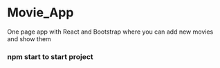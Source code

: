 # Movie_App
One page app with React and Bootstrap where you can add new movies and show them

### npm start to start project
